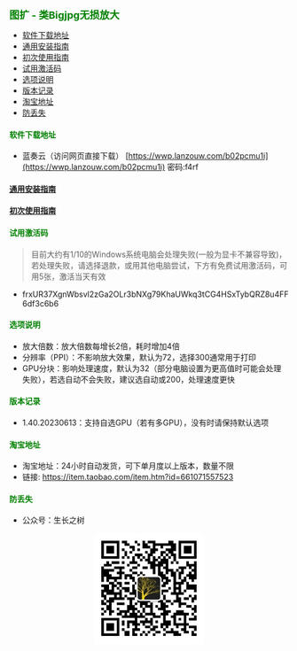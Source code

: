 
<b><font color=green size=4>
图扩 - 类Bigjpg无损放大
</font></b>

- [软件下载地址](#软件下载地址)
- [通用安装指南](#通用安装指南)
- [初次使用指南](#初次使用指南)
- [试用激活码](#试用激活码)
- [选项说明](#选项说明)
- [版本记录](#版本记录)
- [淘宝地址](#淘宝地址)
- [防丢失](#防丢失)



#### <font color=green>软件下载地址</font>
- 蓝奏云（访问网页直接下载）
[https://wwp.lanzouw.com/b02pcmu1i](https://wwp.lanzouw.com/b02pcmu1i)  密码:f4rf

#### [通用安装指南](../../univer/install.md)
#### [初次使用指南](./tutor.md)
#### <font color=green>试用激活码</font>
> 目前大约有1/10的Windows系统电脑会处理失败(一般为显卡不兼容导致)，若处理失败，请选择退款，或用其他电脑尝试，下方有免费试用激活码，可用5张，激活当天有效
- frxUR37XgnWbsvl2zGa2OLr3bNXg79KhaUWkq3tCG4HSxTybQRZ8u4FF6df3c6b6

#### <font color=green>选项说明</font>
- 放大倍数：放大倍数每增长2倍，耗时增加4倍
- 分辨率（PPI）：不影响放大效果，默认为72，选择300通常用于打印
- GPU分块：影响处理速度，默认为32（部分电脑设置为更高值时可能会处理失败），若选自动不会失败，建议选自动或200，处理速度更快

#### <font color=green>版本记录</font>
- 1.40.20230613：支持自选GPU（若有多GPU），没有时请保持默认选项

#### <font color=green>淘宝地址</font>
- 淘宝地址：24小时自动发货，可下单月度以上版本，数量不限
- 链接: https://item.taobao.com/item.htm?id=661071557523

#### <font color=green>防丢失</font>
- 公众号：生长之树
<center><img src="../../../assets/qrcode_for.jpg" width="200px"></center>
